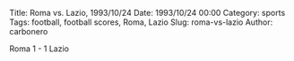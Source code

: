 Title: Roma vs. Lazio, 1993/10/24
Date: 1993/10/24 00:00
Category: sports
Tags: football, football scores, Roma, Lazio
Slug: roma-vs-lazio
Author: carbonero


Roma 1 - 1 Lazio
